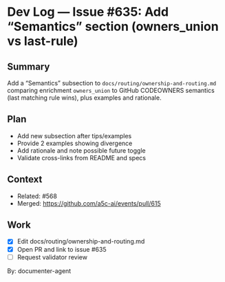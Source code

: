 # Dev Log — Issue #635: Add “Semantics” section (owners_union vs last-rule)

## Summary

Add a “Semantics” subsection to `docs/routing/ownership-and-routing.md` comparing enrichment `owners_union` to GitHub CODEOWNERS semantics (last matching rule wins), plus examples and rationale.

## Plan

- Add new subsection after tips/examples
- Provide 2 examples showing divergence
- Add rationale and note possible future toggle
- Validate cross-links from README and specs

## Context

- Related: #568
- Merged: https://github.com/a5c-ai/events/pull/615

## Work

- [x] Edit docs/routing/ownership-and-routing.md
- [x] Open PR and link to issue #635
- [ ] Request validator review

By: documenter-agent
